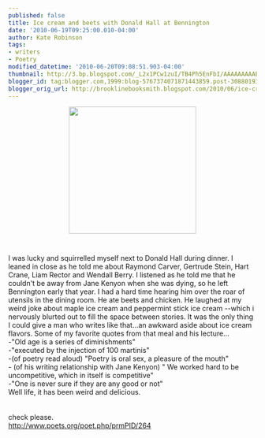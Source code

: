 ```yaml
---
published: false
title: Ice cream and beets with Donald Hall at Bennington
date: '2010-06-19T09:25:00.010-04:00'
author: Kate Robinson
tags:
- writers
- Poetry
modified_datetime: '2010-06-20T09:08:51.903-04:00'
thumbnail: http://3.bp.blogspot.com/_L2x1PCw1zuI/TB4Ph5EnFbI/AAAAAAAAAEg/NwD2ZotLxsA/s72-c/Hall.jpg
blogger_id: tag:blogger.com,1999:blog-5767374071871443859.post-3088019381644118787
blogger_orig_url: http://brooklinebooksmith.blogspot.com/2010/06/ice-cream-and-beets-with-donald-hall-at.html
---
```


<a href="http://3.bp.blogspot.com/_L2x1PCw1zuI/TB4Ph5EnFbI/AAAAAAAAAEg/NwD2ZotLxsA/s1600/Hall.jpg"><img style="TEXT-ALIGN: center; MARGIN: 0px auto 10px; WIDTH: 258px; DISPLAY: block; HEIGHT: 258px; CURSOR: hand" id="BLOGGER_PHOTO_ID_5484838471114102194" border="0" alt="" src="http://3.bp.blogspot.com/_L2x1PCw1zuI/TB4Ph5EnFbI/AAAAAAAAAEg/NwD2ZotLxsA/s320/Hall.jpg" /></a><br /><div>I was lucky and squirrelled myself next to Donald Hall during dinner. I leaned in close as he told me about Raymond Carver, Gertrude Stein, Hart Crane, Liam Rector and Wendall Berry. I listened as he told me that he couldn't be away from Jane Kenyon when she was dying, so he left Bennington early that year. I had a hard time hearing him over the roar of utensils in the dining room. He ate beets and chicken. He laughed at my weird joke about maple ice cream and peppermint stick ice cream --which i nervously blurted out to fill the space between stories. It was the only thing I could give a man who writes like that...an awkward aside about ice cream flavors. Some of my favorite quotes from that meal and his lecture...</div><div></div><div></div><div></div><div></div><div>-"Old age is a series of diminishments"</div><div></div><div></div><div></div><div>-"executed by the injection of 100 martinis"</div><div></div><div></div><div></div><div>-(of poetry read aloud) "Poetry is oral sex, a pleasure of the mouth"</div><div></div><div></div><div></div><div>- (of his writing relationship with Jane Kenyon) " We worked hard to be uncompetitive, which in itself is competitive"</div><div></div><div></div><div></div><div>-"One is never sure if they are any good or not"</div><div></div><div></div><div></div><div></div><div></div><div></div><div></div><div></div><div>Well life, it has been weird and delicious.</div><br /><div></div><br /><div>check please.</div><div></div><div></div><div></div><div></div><div></div><div></div><div></div><div><a href="http://www.poets.org/poet.php/prmPID/264">http://www.poets.org/poet.php/prmPID/264</a></div><br /><div></div><br /><div></div>